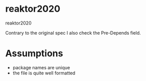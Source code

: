 # reaktor2020
reaktor2020

Contrary to the original spec I also check the Pre-Depends field.

# Assumptions
* package names are unique
* the file is quite well formatted